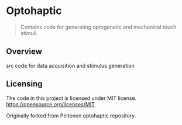 

# Optohaptic
> Contains code for generating optogenetic and mechanical touch stimuli.



## Overview

src 		code for data acquisition and stimulus generation



## Licensing

The code in this project is licensed under MIT license. https://opensource.org/licenses/MIT

Originally forked from Peltonen optohaptic repository.
